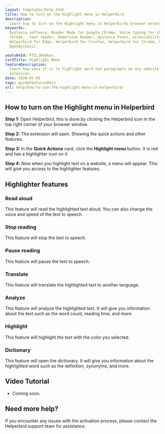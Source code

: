 ```yaml
---
layout: templates/help.html
title: How to turn on the Highlight menu in Helperbird
description:
  Learn how to turn on the Highlight menu in Helperbirds browser extension.
keywords:
  Dyslexia software, Reader Mode for Google Chrome, Voice typing for chrome, Text to speech for
  chrome,  text reader, Immersive Reader, dyslexia fonts, accessibility software, dyslexia software,
  Helperbird for Edge, Helperbird for Firefox, Helperbird for Chrome, Opendyslexic for Chrome,
  OpenDyslexic

youtubeId: PfILiWebkuc
cardTitle: Highlight Menu
featureDescription:
  Learn how easy it is to highlight word and paragraphs on any website with Helperbirds browser
  extension.
date: 2020-01-05
tags: guideFeaturesMain
url: help/how-to-use-the-highlight-menu-in-helperbird/
---
```


## How to turn on the Highlight menu in Helperbird

**Step 1:** Open Helperbird, this is done by clicking the Helperbird icon in the top right corner of your browser window.

**Step 2:** The extension will open. Showing the quick actions and other features.

**Step 3:** In the **Quick Actions** card, click the **Highlight menu** button. It is red and has a highlighter icon on it.

**Step 4:** Now when you highlight text on a website, a menu will appear. This will give you access to the highlighter features.


## Highlighter features

### Read aloud

This feature will read the highlighted text aloud. You can also change the voice and speed of the text to speech.

### Stop reading

This feature will stop the text to speech.

### Pause reading

This feature will pause the text to speech.

### Translate

This feature will translate the highlighted text to another language.

### Analyze

This feature will analyze the highlighted text. It will give you information about the text such as the word count, reading time, and more.

### Highlight

This feature will highlight the text with the color you selected.

### Dictionary

This feature will open the dictionary. It will give you information about the highlighted word such as the definition, synonyms, and more.


## Video Tutorial

- Coming soon.



## Need more help?

If you encounter any issues with the activation process, please contact the Helperbird support team for assistance.



